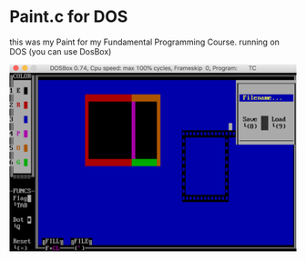 # Paint.c for DOS

this was my Paint for my Fundamental Programming Course.
running on DOS (you can use DosBox)

![alt text](https://github.com/AminAliari/Paint.c/blob/master/screenshot.png)
